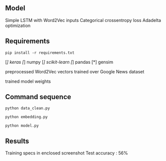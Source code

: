 ## Model

Simple LSTM with Word2Vec inputs
Categorical crossentropy loss
Adadelta optimization

## Requirements

```pip install -r requirements.txt```

[*] keras
[*] numpy
[*] scikit-learn
[*] pandas
[*] gensim

preprocessed Word2Vec vectors trained over Google News dataset

trained model weights

## Command sequence

```python data_clean.py```

```python embedding.py```

```python model.py```

## Results

Training specs in enclosed screenshot
Test accuracy : 56%